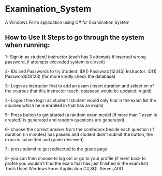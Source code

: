# Examination_System
A Windows Form application using C# for Examination System 


How to Use It
Steps to go through the system when running:
--------------------------------------------
1- Sign in as student/ instructor 
(each has 3 attempts if inserted wrong password, if attempts exceeded system is closed)

2- IDs and Passwords to try
Student: ID(1) Password(12345)
Instructor: ID(1) Password(DB123)
(for more kindly check the database)

3- Login as instructor first to add an exam 
(insert duration and select on of the courses that this instructor teach, database would be updated in grid)

4- Logout then login as student
(student would only find in the exam list the courses which he is enrolled in that has an exam)

5- Press button to get started 
(a random exam model (if more than 1 exam is created) is generated and random questions are generated)

6- choose the correct answer from the combobox beside each question
(if duration (in minutes) has passed and student didn't submit the button, the exam is submitted and grade reviewed)

7- press submit to get redirected to the grade page

8- you can then choose to log out or go to your profile
(if went back to profile you wouldn't find the exam that has just finished in the exam list)
Tools Used
Windows Form Application C#,SQL Server,ADO
